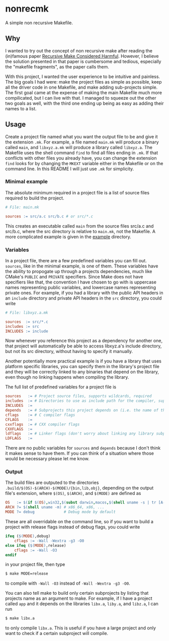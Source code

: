 # nonrecmk
A simple non recursive Makefile.

## Why
I wanted to try out the concept of non recursive make after reading the (in)famous paper [Recursive Make Considered Harmful](https://accu.org/journals/overload/14/71/miller_2004/). However, I believe the solution presented in that paper is cumbersome and tedious, especially the "makefile fragments", as the paper calls them.

With this project, I wanted the user experience to be intuitive and painless. The big goals I had were: make the project files as simple as possible, keep all the driver code in one Makefile, and make adding sub-projects simple. The first goal came at the expense of making the main Makefile much more compilicated, but I can live with that. I managed to squeeze out the other two goals as well, with the third one ending up being as easy as adding their names to a list.

## Usage
Create a project file named what you want the output file to be and give it the extension `.mk`. For example, a file named `main.mk` will produce a binary called `main`, and `libxyz.a.mk` will produce a library called `libxyz.a`. The Makefile uses the shell command `find` to find all files ending in `.mk`. If that conflicts with other files you already have, you can change the extension `find` looks for by changing the `MKEXT` variable either in the Makefile or on the command line. In this README I will just use `.mk` for simplicity.

### Minimal example
The absolute minimum required in a project file is a list of source files required to build the project.

```Makefile
# File: main.mk

sources := src/a.c src/b.c # or src/*.c
```

This creates an executable called `main` from the source files src/a.c and src/b.c, where the src directory is relative to `main.mk`, not the Makefile. A more complicated example is given in the [example](https://www.github.com/nosbod18/nonrecmk/tree/main/example) directory.

### Variables
In a project file, there are a few predefined variables you can fill out. `sources`, like in the minimal example, is one of them. These variables have the ability to propogate up through a projects dependencies, much like CMake's `PUBLIC` and `PRIVATE` specifiers. Since Make does not have specifiers like that, the convention I have chosen to go with is uppercase names representing public variables, and lowercase names representing private ones. For example, if you had a library with the public API headers in an `include` directory and private API headers in the `src` directory, you could write

```Makefile
# File: libxyz.a.mk

sources  := src/*.c
includes := src
INCLUDES := include
```

Now whenever you reference this project as a dependency for another one, that project will automatically be able to access libxyz.a's include directory, but not its src directory, without having to specify it manually.

Another potentially more practical example is if you have a library that uses platform specific libraries, you can specify them in the library's project file and they will be correctly linked to any binaries that depend on the library, even though no linking happens when compiling the library.

The full list of predefined variables for a project file is

```Makefile
sources   := # Project source files, supports wildcards, required
includes  := # Directories to use as include path for the compiler, supports wildcards
INCLUDES  :=
depends   := # Subprojects this project depends on (i.e. the name of their .mk file without the .mk extension)
cflags    := # C compiler flags
CFLAGS    :=
cxxflags  := # CXX compiler flags
CXXFLAGS  :=
ldflags   := # Linker flags (don't worry about linking any library subprojects, that happens automatically)
LDFLAGS   :=
```

There are no public variables for `sources` and `depends` because I don't think it makes sense to have them. If you can think of a situation where those would be necessary please let me know.

### Output
The build files are outputed to the directories `.build/$(OS)-$(ARCH)-$(MODE)/{bin,lib,obj}`, depending on the output file's extension, where `$(OS)`, `$(ARCH)`, and `$(MODE)` are defined as

```Makefile
OS   := $(if $(OS),win32,$(subst darwin,macos,$(shell uname -s | tr [A-Z] [a-z]))) # macos, linux, or win32
ARCH ?= $(shell uname -m) # x86_64, x86, ...
MODE ?= debug             # Debug mode by default
```

These are all overridable on the command line, so if you want to build a project with release flags instead of debug flags, you could write

```Makefile
ifeq ($(MODE),debug)
    cflags := -Wall -Wextra -g3 -O0
else ifeq ($(MODE),release)
    cflags := -Wall -O3
endif
```

in your project file, then type

```bash
$ make MODE=release
```

to compile with `-Wall -O3` instead of `-Wall -Wextra -g3 -O0`.

You can also tell make to build only certain subprojects by listing that projects name as an argument to make. For example, if I have a project called `app` and it depends on the libraries `libx.a`, `liby.a`, and `libz.a`, I can run

```bash
$ make libx.a
```

to only compile `libx.a`. This is useful if you have a large project and only want to check if a certain subproject will compile.
